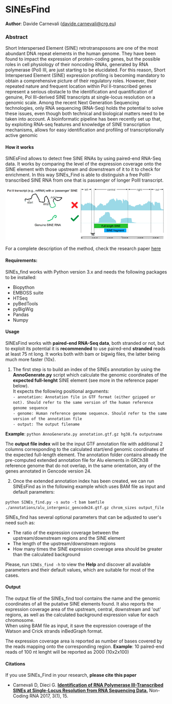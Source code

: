 # SINEsFind

**Author**: Davide Carnevali (davide.carnevali@crg.eu)
### Abstract

Short Interspersed Element (SINE) retrotransposons are one of the
most abundant DNA repeat elements in the human genome. They have been found to
impact the expression of protein-coding genes, but the possible roles in cell
physiology of their noncoding RNAs, generated by RNA polymerase (Pol) III, are
just starting to be elucidated. For this reason, Short Interspersed Element
(SINE) expression profiling is becoming mandatory to obtain a comprehensive
picture of their regulatory roles. However, their repeated nature and frequent
location within Pol II-transcribed genes represent a serious obstacle to the
identification and quantification of genuine, Pol III-derived SINE transcripts
at single-locus resolution on a genomic scale. Among the recent Next Generation
Sequencing technologies, only RNA sequencing (RNA-Seq) holds the potential to
solve these issues, even though both technical and biological matters need to
be taken into account. A bioinformatic pipeline has been recently set up that,
by exploiting RNA-seq features and knowledge of SINE transcription mechanisms,
allows for easy identification and profiling of transcriptionally active genomic

#### How it works
SINEsFind allows to detect free SINE RNAs by using paired-end RNA-Seq data.
It works by comparing the level of the expression coverage onto the SINE element
with those upstream and downstream of it to it to check for enrichment. In this way SINEs_Find is able to distinguish a free PolIII-transcribed SINE RNA from one that is passenger of
longer PolII transcript.

![image](./img/realVSpassenger.png)

For a complete description of the method, check the research paper [here](https://www.mdpi.com/2311-553X/3/1/15)
#### Requirements:
SINEs_find works with Python version 3.x and needs the following packages to be
installed:
 - Biopython
 - EMBOSS suite
 - HTSeq
 - pyBedTools
 - pyBigWig
 - Pandas
 - Numpy

#### Usage
SINEsFind works with **paired-end RNA-Seq data**, both stranded or not, but to
exploit its potential it is **recommended** to use paired-end **stranded** reads at
least 75 nt long. It works both with bam or bigwig files, the latter being much
more faster (10x).

1. The first step is to build an index of the SINEs annotation by
using the **AnnoGenerate.py** script which calculate the genomic coordinates of
the **expected full-lenght** SINE element (see more in the reference paper below).  
It expects the following positional arguments:  
`- annotation: Annotation file in GTF format (either gzipped or not). Should refer to the same version of the human reference genome sequence`  
`- genome: Human reference genome sequence. Should refer to the same version of the annotation file`  
`- output: The output filename`

 **Example**: `python AnnoGenerate.py annotation.gtf.gz hg38.fa outputname`  

 The **output file index** will be the input GTF annotation file with additional 2 columns corresponding to the calculated start/end genomic coordinates
 of the expected full-length element. The annotation folder contains already the
 pre-computed extended annotation file for Alu elements in GRCh38 reference genome
 that do not overlap, in the same orientation, any of the genes annotated in
 Gencode version 24.  

2. Once the extended annotation index has been created, we can run SINEsFind as
in the following example which uses BAM file as input and default parameters:  

 `python SINEs_find.py -s auto -t bam bamfile ./annotations/alu_intergenic_gencode24.gtf.gz chrom_sizes output_file`  

SINEs_find has several optional parameters that can be adjusted to user's need
such as:
-  The ratio of the expression coverage between the upstream/downstream
regions and the SINE element
- The length of the upstream/downstream regions
- How many times the SINE expression coverage area should be greater than the calculated background  

Please, run `SINEs_find -h` to view the **Help** and discover all available
parameters and their default values, which are suitable for most of the cases.

#### Output
The output file of the SINEs_find tool contains the name and the genomic
coordinates of all the putative SINE elements found. It also reports the expression coverage area of the upstream, central, downstream and 'out' regions, as well as
the calculated background expression value for each chromosome.  
When using BAM file as input, it save the expression coverage of the Watson and
Crick strands inBedGraph format.

The expression coverage area is reported as number of bases covered by the reads
mapping onto the corresponding region.  **Example**: 10 paired-end reads of 100 nt
lenght will be reported as 2000 (10x2x100)

#### Citations
If you use SINEs_Find in your research, **please cite this paper**  
* Carnevali D, Dieci G. **[Identification of RNA Polymerase III-Transcribed SINEs at Single-Locus Resolution from RNA Sequencing Data.](https://www.mdpi.com/2311-553X/3/1/15)** Non-Coding RNA 2017, 3(1), 15.
